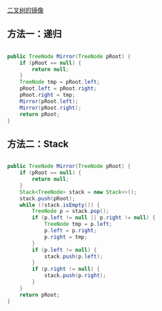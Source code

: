 [二叉树的镜像](https://www.nowcoder.com/practice/564f4c26aa584921bc75623e48ca3011?tpId=13&tqId=11171&tPage=1&rp=1&ru=/ta/coding-interviews&qru=/ta/coding-interviews/question-ranking&from=cyc_github) 

## 方法一：递归

```java

public TreeNode Mirror(TreeNode pRoot) {
    if (pRoot == null) {
        return null;
    }
    TreeNode tmp = pRoot.left;
    pRoot.left = pRoot.right;
    pRoot.right = tmp;
    Mirror(pRoot.left);
    Mirror(pRoot.right);
    return pRoot;
}

```

## 方法二：Stack

```java

public TreeNode Mirror(TreeNode pRoot) {
    if (pRoot == null) {
        return null;
    }
    Stack<TreeNode> stack = new Stack<>();
    stack.push(pRoot);
    while (!stack.isEmpty()) {
        TreeNode p = stack.pop();
        if (p.left != null || p.right != null) {
            TreeNode tmp = p.left;
            p.left = p.right;
            p.right = tmp;
        }
        if (p.left != null) {
            stack.push(p.left);
        }
        if (p.right != null) {
            stack.push(p.right);
        }
    }
    return pRoot;
}

```

